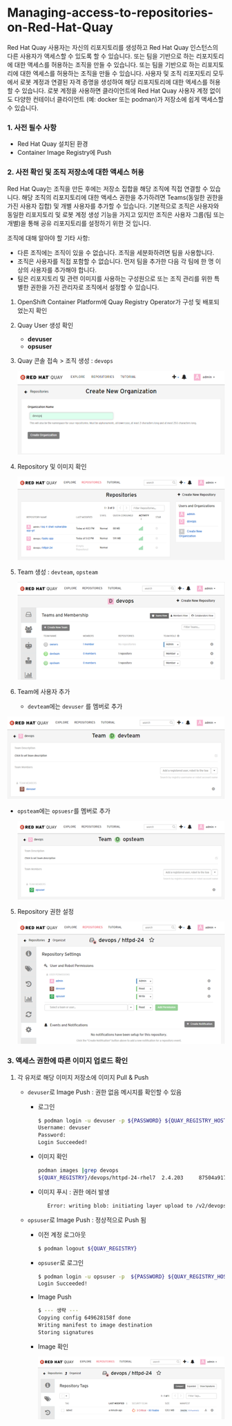 # Managing-access-to-repositories-on-Red-Hat-Quay

Red Hat Quay 사용자는 자신의 리포지토리를 생성하고 Red Hat Quay 인스턴스의 다른 사용자가 액세스할 수 있도록 할 수 있습니다. 또는 팀을 기반으로 하는 리포지토리에 대한 액세스를 허용하는 조직을 만들 수 있습니다. 또는 팀을 기반으로 하는 리포지토리에 대한 엑세스를 허용하는 조직을 만들 수 있습니다. 사용자 및 조직 리포지토리 모두에서 로봇 계정과 연결된 자격 증명을 생성하여 해당 리포지토리에 대한 엑세스를 허용할 수 있습니다. 로봇 계정을 사용하면 클라이언트에 Red Hat Quay 사용자 계정 없이도 다양한 컨테이너 클라이언트 (예: docker 또는 podman)가 저장소에 쉽게 액세스할 수 있습니다.



### 1. 사전 필수 사항

- Red Hat Quay 설치된 환경
- Container Image Registry에 Push



### 2. 사전 확인 및 조직 저장소에 대한 액세스 허용

Red Hat Quay는 조직을 만든 후에는 저장소 집합을 해당 조직에 직접 연결할 수 있습니다. 해당 조직의 리포지토리에 대한 액세스 권한을 추가하려면 Teams(동일한 권한을 가진 사용자 집합) 및 개별 사용자를 추가할 수 있습니다. 기본적으로 조직은 사용자와 동일한 리포지토리 및 로봇 계정 생성 기능을 가지고 있지만 조직은 사용자 그룹(팀 또는 개별)을 통해 공유 리포지토리를 설정하기 위한 것 입니다.



조직에 대해 알아야 할 기타 사항:

- 다른 조직에는 조직이 있을 수 없습니다. 조직을 세분화하려면 팀을 사용합니다.
- 조직은 사용자를 직접 포함할 수 없습니다. 먼저 팀을 추가한 다음 각 팀에 한 명 이상의 사용자를 추가해야 합니다. 
- 팀은 리포지토리 및 관련 이미지를 사용하는 구성원으로 또는 조직 관리를 위한 특별한 권한을 가진 관리자로 조직에서 설정할 수 있습니다.



1. OpenShift Container Platform에 Quay Registry Operator가 구성 및 배포되었는지 확인

2. Quay User 생성 확인

   - **devuser**
   - **opsuser**

3. Quay 콘솔 접속 > 조직 생성 : `devops`

   ![01_devops_org](https://github.com/justone0127/Managing-access-to-repositories-on-Red-Hat-Quay/blob/main/images/01_devops_org.png)

2. Repository 및 이미지 확인

   ![02_repository_image](https://github.com/justone0127/Managing-access-to-repositories-on-Red-Hat-Quay/blob/main/images/02_repository_image.png)

3. Team 생성 : `devteam`, `opsteam` 

   ![03_team](https://github.com/justone0127/Managing-access-to-repositories-on-Red-Hat-Quay/blob/main/images/03_team.png)

4. Team에 사용자 추가
   - `devteam`에는 `devuser` 를 멤버로 추가
   
  ![04_devuser](https://github.com/justone0127/Managing-access-to-repositories-on-Red-Hat-Quay/blob/main/images/04_devuser.png)
   
   - `opsteam`에는 `opsuesr`를 멤버로 추가
   
     ![05_opsuser](https://github.com/justone0127/Managing-access-to-repositories-on-Red-Hat-Quay/blob/main/images/05_opsuser.png)
   
5. Repository 권한 설정

   ![06_repository_permission](https://github.com/justone0127/Managing-access-to-repositories-on-Red-Hat-Quay/blob/main/images/06_repository_permission.png)

### 3. 액세스 권한에 따른 이미지 업로드 확인

1. 각 유저로 해당 이미지 저장소에 이미지 Pull & Push

   - `devuser`로 Image Push : 권한 없음 메시지를 확인할 수 있음

     - 로그인

       ```bash
       $ podman login -u devuser -p ${PASSWORD} ${QUAY_REGISTRY_HOST} --tls-verify=false
       Username: devuser
       Password:
       Login Succeeded!
       ```

     - 이미지 확인

       ```bash
       podman images |grep devops
       ${QUAY_REGISTRY}/devops/httpd-24-rhel7  2.4.203     87504a9170d1  13 days ago  332 MB
       
       ```
   
     - 이미지 푸시 : 권한 에러 발생
       ```bash
          Error: writing blob: initiating layer upload to /v2/devops/httpd-24/blobs/uploads/ in ${QUAY_REGISTRY}: unauthorized: access to the requested resource is not authorized
       
       ```     
     
   - `opsuser`로 Image Push : 정상적으로 Push 됨
   
     - 이전 계정 로그아웃
   
       ```bash
       $ podman logout ${QUAY_REGISTRY}
       ```
   
     - `opsuser`로 로그인
   
       ```bash
       $ podman login -u opsuser -p  ${PASSWORD} ${QUAY_REGISTRY_HOST} --tls-verify=false
       Login Succeeded!
       ```
       
     - Image Push
     
       ```bash
       $ --- 생략 ---
       Copying config 649628158f done
       Writing manifest to image destination
       Storing signatures
       ```
       
     - Image 확인
   
       ![07_image_upload](https://github.com/justone0127/Managing-access-to-repositories-on-Red-Hat-Quay/blob/main/images/07_image_upload.png)
